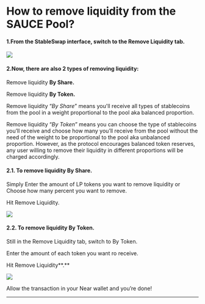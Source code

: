# How to remove liquidity from the SAUCE Pool?

#### 1.From the StableSwap interface, switch to the Remove Liquidity tab.

![](https://lh6.googleusercontent.com/Mwk3oxAvJRJAEYKwfYiXkcAiM\_hblawC5UVK0yY8SISJHv5LGNpVASGctst\_bKdJwvsc9auk3pIfm-lZThktQlXy1NeKY\_nVHlKKcLdmKSFwyLcUJZSRP4-glJ91OpUdIrpDrnHK)

#### **2.Now, there are also 2 types of removing liquidity:**

Remove liquidity **By Share.**

Remove liquidity **By Token.**

Remove liquidity “_By Share_” means you'll receive all types of stablecoins from the pool in a weight proportional to the pool aka balanced proportion.

Remove liquidity “_By Token_” means you can choose the type of stablecoins you’ll receive and choose how many you’ll receive from the pool without the need of the weight to be proportional to the pool aka unbalanced proportion. However, as the protocol encourages balanced token reserves, any user willing to remove their liquidity in different proportions will be charged accordingly.



#### **2.1. To remove liquidity By Share.**

Simply Enter the amount of LP tokens you want to remove liquidity or Choose how many percent you want to remove.

Hit Remove Liquidity.

![](https://lh6.googleusercontent.com/1UEaXkZoNfAIE3i9X9PzrZqj2JkQxfZ6uDE7iK1J5p4Nu5igkrf6R--i4s0Z43kIzlMIL\_4Mmw2W40KmmImnOf1-80EBfFo3oBmWwl9t0BmWRx7EPO0BUtWWWh1x4meK-JISvJXh)

#### **2.2. To remove liquidity By Token.**

Still in the Remove Liquidity tab, switch to By Token.

Enter the amount of each token you want ro receive.

Hit Remove Liquidity**.**

![](https://lh3.googleusercontent.com/o7CFlA1ZLgrNezrJ6mi00YyOLR7tT8zHK3tORXRhhvHIHn-KaEhMSTCBCW9OgUTb4LXVISb0ERUcQBG2pauQLcdPXJ\_PbV3NAm5ASa8zJw3OdQJ5TEmB1va5mibvNXWiSRRpB\_Ke)

Allow the transaction in your Near wallet and you’re done!

****

